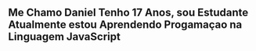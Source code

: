 ## Me Chamo Daniel Tenho 17 Anos, sou Estudante Atualmente estou Aprendendo Progamaçao na Linguagem JavaScript 

<!--
**danielsilva574\danielsilva574**

Here are some ideas to get you started:

- ⚽ Torcerdor Do PALMEIRAS
- 📷 @daniesilva__
- Sete Barras\SP

![](https://tenor.com/zYmf.gif)
